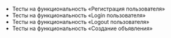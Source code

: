 - Тесты на функциональность «Регистрация пользователя»
- Тесты на функциональность «Login пользователя»
- Тесты на функциональность «Logout пользователя»
- Тесты на функциональность «Создание объявления»